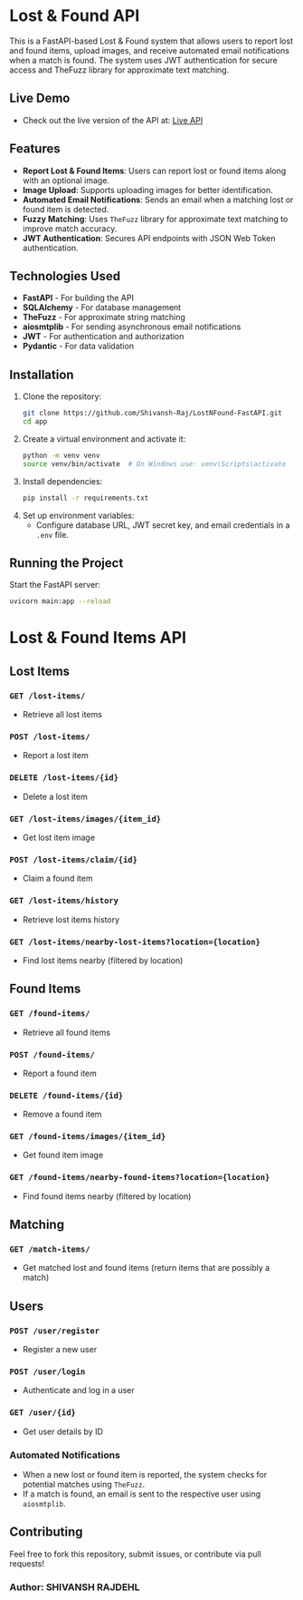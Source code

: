 # Lost & Found API

This is a FastAPI-based Lost & Found system that allows users to report lost and found items, upload images, and receive automated email notifications when a match is found. The system uses JWT authentication for secure access and TheFuzz library for approximate text matching.

## Live Demo

- Check out the live version of the API at: [Live API](https://lostnfound-fastapi.onrender.com/docs)


## Features
- **Report Lost & Found Items**: Users can report lost or found items along with an optional image.
- **Image Upload**: Supports uploading images for better identification.
- **Automated Email Notifications**: Sends an email when a matching lost or found item is detected.
- **Fuzzy Matching**: Uses `TheFuzz` library for approximate text matching to improve match accuracy.
- **JWT Authentication**: Secures API endpoints with JSON Web Token authentication.

## Technologies Used
- **FastAPI** - For building the API
- **SQLAlchemy** - For database management
- **TheFuzz** - For approximate string matching
- **aiosmtplib** - For sending asynchronous email notifications
- **JWT** - For authentication and authorization
- **Pydantic** - For data validation

## Installation

1. Clone the repository:
   ```bash
   git clone https://github.com/Shivansh-Raj/LostNFound-FastAPI.git
   cd app
   ```
2. Create a virtual environment and activate it:
   ```bash
   python -m venv venv
   source venv/bin/activate  # On Windows use: venv\Scripts\activate
   ```
3. Install dependencies:
   ```bash
   pip install -r requirements.txt
   ```
4. Set up environment variables:
   - Configure database URL, JWT secret key, and email credentials in a `.env` file.

## Running the Project

Start the FastAPI server:
```bash
uvicorn main:app --reload
```

# Lost & Found Items API

## Lost Items

### `GET /lost-items/`
- Retrieve all lost items

### `POST /lost-items/`
- Report a lost item

### `DELETE /lost-items/{id}`
- Delete a lost item

### `GET /lost-items/images/{item_id}`
- Get lost item image

### `POST /lost-items/claim/{id}`
- Claim a found item

### `GET /lost-items/history`
- Retrieve lost items history

### `GET /lost-items/nearby-lost-items?location={location}`
- Find lost items nearby (filtered by location)

## Found Items

### `GET /found-items/`
- Retrieve all found items

### `POST /found-items/`
- Report a found item

### `DELETE /found-items/{id}`
- Remove a found item

### `GET /found-items/images/{item_id}`
- Get found item image

### `GET /found-items/nearby-found-items?location={location}`
- Find found items nearby (filtered by location)

## Matching

### `GET /match-items/`
- Get matched lost and found items (return items that are possibly a match)

## Users

### `POST /user/register`
- Register a new user

### `POST /user/login`
- Authenticate and log in a user

### `GET /user/{id}`
- Get user details by ID


### Automated Notifications
- When a new lost or found item is reported, the system checks for potential matches using `TheFuzz`.
- If a match is found, an email is sent to the respective user using `aiosmtplib`.

## Contributing
Feel free to fork this repository, submit issues, or contribute via pull requests!

### Author: SHIVANSH RAJDEHL

